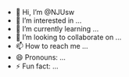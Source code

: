 - 👋 Hi, I’m @NJUsw
- 👀 I’m interested in ...
- 🌱 I’m currently learning ...
- 💞️ I’m looking to collaborate on ...
- 📫 How to reach me ...
- 😄 Pronouns: ...
- ⚡ Fun fact: ...

<!---
NJUsw/NJUsw is a ✨ special ✨ repository because its `README.md` (this file) appears on your GitHub profile.
You can click the Preview link to take a look at your changes.
--->
